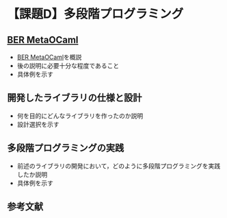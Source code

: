 # 【課題D】多段階プログラミング

## [BER MetaOCaml](https://okmij.org/ftp/ML/MetaOCaml.html)

* [BER MetaOCaml](https://okmij.org/ftp/ML/MetaOCaml.html)を概説
* 後の説明に必要十分な程度であること
* 具体例を示す

## 開発したライブラリの仕様と設計

* 何を目的にどんなライブラリを作ったのか説明
* 設計選択を示す

## 多段階プログラミングの実践

* 前述のライブラリの開発において，どのように多段階プログラミングを実践したか説明
* 具体例を示す

## 参考文献
